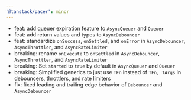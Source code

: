 ```yaml
---
'@tanstack/pacer': minor
---
```


- feat: add queuer expiration feature to `AsyncQueuer` and `Queuer`
- feat: add return values and types to `AsyncDebouncer`
- feat: standardize `onSuccess`, `onSettled`, and `onError` in `AsyncDebouncer`, `AsyncThrottler`, and `AsyncRateLimiter`
- breaking: rename `onExecute` to `onSettled` in `AsyncDebouncer`, `AsyncThrottler`, and `AsyncRateLimiter`
- breaking: Set `started` to `true` by default in `AsyncQueuer` and `Queuer`
- breaking: Simplified generics to just use `TFn` instead of `TFn, TArgs` in debouncers, throttlers, and rate limiters
- fix: fixed leading and trailing edge behavior of `Debouncer` and `AsyncDebouncer`
